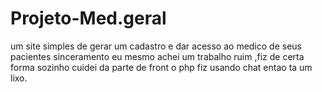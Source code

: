 # Projeto-Med.geral
um site simples de gerar um cadastro e dar acesso ao medico de seus pacientes sinceramento eu mesmo achei um trabalho ruim ,fiz de certa forma sozinho cuidei da parte de front o php fiz usando chat entao ta um lixo.
